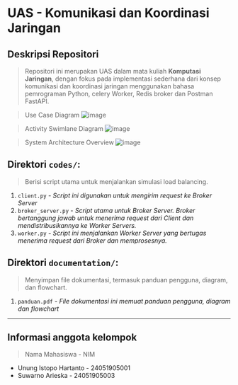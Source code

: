 # UAS - Komunikasi dan Koordinasi Jaringan

## Deskripsi Repositori

> Repositori ini merupakan UAS dalam mata kuliah **Komputasi Jaringan**, dengan fokus pada implementasi sederhana dari konsep komunikasi dan koordinasi jaringan menggunakan bahasa pemrograman Python, celery Worker, Redis broker dan Postman FastAPI.

> Use Case Diagram
![image](https://github.com/user-attachments/assets/d116fab3-9212-4094-aef4-4040640bbc6d)

> Activity Swimlane Diagram
![image](https://github.com/user-attachments/assets/27ac238a-aede-46a3-9a11-a31a215e0d6b)

> System Architecture Overview
![image](https://github.com/user-attachments/assets/4d2d6b59-9acb-4406-9543-c054e900ae58)


## Direktori `codes/`:
> Berisi script utama untuk menjalankan simulasi load balancing.
1. `client.py` - *Script ini digunakan untuk mengirim request ke Broker Server*
2. `broker_server.py` - *Script utama untuk Broker Server. Broker bertanggung jawab untuk menerima request dari Client dan mendistribusikannya ke Worker Servers.*
3. `worker.py` - *Script ini menjalankan Worker Server yang bertugas menerima request dari Broker dan memprosesnya.*

## Direktori `documentation/`:
> Menyimpan file dokumentasi, termasuk panduan pengguna, diagram, dan flowchart.
1. `panduan.pdf` - *File dokumentasi ini memuat panduan pengguna, diagram dan flowchart*
---

## Informasi anggota kelompok
> Nama Mahasiswa - NIM
- Unung Istopo Hartanto - 24051905001
- Suwarno Arieska - 24051905003

